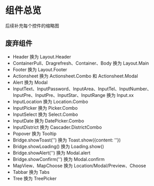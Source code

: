# 组件总览

后续补充每个控件的缩略图

## 废弃组件

- Header 换为 Layout.Header
- ContainerPull、Dragrefresh、Container、Body 换为 Layout.Main
- Footer 换为 Layout.Footer
- Actionsheet 换为 Actionsheet.Combo 和 Actionsheet.Modal
- Alert 换为 Modal
- InputText、InputPassword、InputArea、InputTel、InputNumber、InputPre、InputPre、InputStar、InputRange 换为 Input.xx
- InputLocation 换为 Location.Combo
- InputPicker 换为 Picker.Combo
- InputSelect 换为 Select.Combo
- InputDate 换为 DatePicker.Combo
- InputDistrict 换为 Cascader.DistrictCombo
- Popover 换为 Tooltip
- Bridge.showToast('') 换为 Toast.show({content: ''})
- Bridge.showLoading() 换为 Loading.show()
- Bridge.showAlert('') 换为 Modal.alert
- Bridge.showConfirm('') 换为 Modal.confirm
- MapView、MapChoose 换为 Location/Modal/Preview、Choose
- Tabbar 换为 Tabs
- Tree 换为 TreePicker
